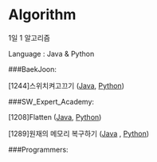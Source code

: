 # Algorithm
1일 1 알고리즘


Language : Java & Python

###BaekJoon:


[1244]스위치켜고끄기 ([Java](https://github.com/nsh6547/Algorithm/blob/master/210201/BaekJoon_1244_%EC%8A%A4%EC%9C%84%EC%B9%98%EC%BC%9C%EA%B3%A0%EB%81%84%EA%B8%B0.java), [Python](https://github.com/nsh6547/Algorithm/blob/master/210201/BaekJoon_1244_%EC%8A%A4%EC%9C%84%EC%B9%98%EC%BC%9C%EA%B3%A0%EB%81%84%EA%B8%B0.py))

###SW_Expert_Academy:


[1208]Flatten ([Java](https://github.com/nsh6547/Algorithm/blob/master/210202/SW_Expert_1208_Flatten.java), [Python](https://github.com/nsh6547/Algorithm/blob/master/210202/SW_Expert_1208_Flatten.py))


[1289]원재의 메모리 복구하기 ([Java](https://github.com/nsh6547/Algorithm/blob/master/210201/SW_Expert_1289_%EC%9B%90%EC%9E%AC%EC%9D%98%EB%A9%94%EB%AA%A8%EB%A6%AC%EB%B3%B5%EA%B5%AC%ED%95%98%EA%B8%B0.java) , [Python](https://github.com/nsh6547/Algorithm/blob/master/210201/SW_Expert_1289_%EC%9B%90%EC%9E%AC%EC%9D%98%20%EB%A9%94%EB%AA%A8%EB%A6%AC%20%EB%B3%B5%EA%B5%AC%ED%95%98%EA%B8%B0.py))

###Programmers:
